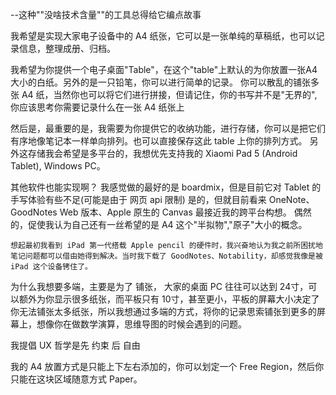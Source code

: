 --这种""没啥技术含量""的工具总得给它编点故事

我希望是实现大家电子设备中的 A4 纸张，它可以是一张单纯的草稿纸，也可以记录信息，整理成册、归档。

我希望为你提供一个电子桌面"Table"，在这个"table"上默认的为你放置一张A4大小的白纸。另外的是一只铅笔，你可以进行简单的记录。
你可以散乱的铺张多张 A4 纸，当然你也可以将它们进行拼接，但请记住，你的书写并不是"无界的",你应该思考你需要记录什么在一张 A4 纸张上

然后是，最重要的是，我需要为你提供它的收纳功能，进行存储，你可以是把它们有序地像笔记本一样单向排列。也可以直接保存这此 table 上你的排列方式。
另外这存储我会希望是多平台的，我想优先支持我的 Xiaomi Pad 5 (Android Tablet), Windows PC。


其他软件也能实现啊？
    我感觉做的最好的是 boardmix，但是目前它对 Tablet 的手写体验有些不足(可能是由于 网页 api 限制)
    是的，但就目前看来 OneNote、GoodNotes Web 版本、Apple 原生的 Canvas 最接近我的跨平台构想。
    偶然的，促使我认为自己还有一丝希望的是 A4 这个"半拟物","原子"大小的概念。

    想起最初我看到 iPad 第一代搭载 Apple pencil 的硬件时，我兴奋地认为我之前所困扰地笔记问题都可以借由她得到解决。当时我下载了 GoodNotes、Notability，却感觉我像是被 iPad 这个设备铐住了。

为什么我想要多端，主要是为了 铺张， 大家的桌面 PC 往往可以达到 24寸，可以额外为你显示很多纸张，而平板只有 10寸，甚至更小，平板的屏幕大小决定了你无法铺张太多纸张，所以我想通过多端的方式，将你的记录思索铺张到更多的屏幕上，想像你在做数学演算，思维导图的时候会遇到的问题。

我提倡 UX 哲学是先 约束 后 自由

我的 A4 放置方式是只能上下左右添加的，你可以划定一个 Free Region，然后你只能在这块区域随意方式 Paper。
